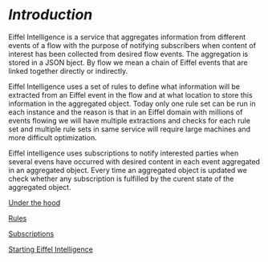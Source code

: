 
# _Introduction_

Eiffel Intelligence is a service that aggregates information from different events of a flow with the purpose of notifying subscribers when content of interest has been collected from desired flow events. The aggregation is stored in a JSON bject. By flow we mean a chain of Eiffel events that are linked together directly or indirectly. 

Eiffel Intelligence uses a set of rules to define what information will be extracted from an Eiffel event in the flow and at what location to store this information in the aggregated object. Today only one rule set can be run in each instance and the reason is that in an Eiffel domain with millions of events flowing we will have multiple extractions and checks for each rule set and multiple rule sets in same service will require large machines and more difficult optimization.

Eiffel intelligence uses subscriptions to notify interested parties when several evens have occurred with desired content in each event aggregated in an aggregated object. Every time an aggregated object is updated we check whether any subscription is fulfilled by the curent state of the aggregated object. 

[Under the hood](under_hood.md)

[Rules](rules.md)

[Subscriptions](subscriptions.md)

[Starting Eiffel Intelligence](starting.md)
